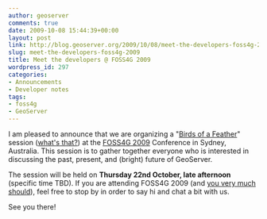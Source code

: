 ```yaml
---
author: geoserver
comments: true
date: 2009-10-08 15:44:39+00:00
layout: post
link: http://blog.geoserver.org/2009/10/08/meet-the-developers-foss4g-2009/
slug: meet-the-developers-foss4g-2009
title: Meet the developers @ FOSS4G 2009
wordpress_id: 297
categories:
- Announcements
- Developer notes
tags:
- foss4g
- GeoServer
---
```


I am pleased to announce that we are organizing a "[Birds of a Feather](http://wiki.osgeo.org/wiki/FOSS4G_2009_BirdsOfAFeather#INSPIRE_Data_Profile_Support_in_FOSS4G)" session ([what's that?](http://en.wikipedia.org/wiki/Birds_of_a_Feather_(computing))) at the [FOSS4G 2009](http://2009.foss4g.org/) Conference in Sydney, Australia.  This session is to gather together everyone who is interested in discussing the past, present, and (bright) future of GeoServer.

The session will be held on **Thursday 22nd October, late afternoon** (specific time TBD).  If you are attending FOSS4G 2009 (and [you very much should](http://blog.geoserver.org/2009/07/23/geoserver-is-all-over-foss4g/)), feel free to stop by in order to say hi and chat a bit with us.

See you there!
